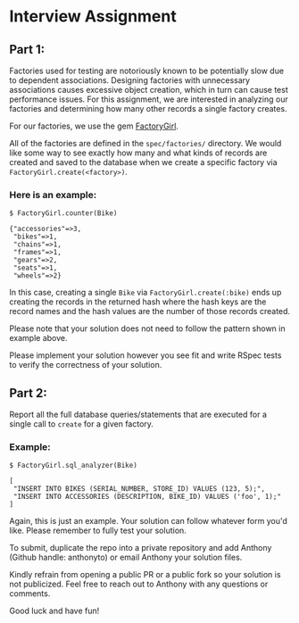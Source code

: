 # Interview Assignment

## Part 1:

Factories used for testing are notoriously known to be potentially slow due to dependent associations. Designing factories with unnecessary associations causes excessive object creation, which in turn can cause test performance issues. For this assignment, we are interested in analyzing our factories and determining how many other records a single factory creates.

For our factories, we use the gem [FactoryGirl](https://github.com/thoughtbot/factory_girl).

All of the factories are defined in the `spec/factories/` directory. We would like some way to see exactly how many and what kinds of records are created and saved to the database when we create a specific factory via `FactoryGirl.create(<factory>)`.

### Here is an example:

```
$ FactoryGirl.counter(Bike)

{"accessories"=>3,
 "bikes"=>1,
 "chains"=>1,
 "frames"=>1,
 "gears"=>2,
 "seats"=>1,
 "wheels"=>2}
```

In this case, creating a single `Bike` via `FactoryGirl.create(:bike)` ends up creating the records in the returned hash where the hash keys are the record names and the hash values are the number of those records created.

Please note that your solution does not need to follow the pattern shown in example above.

Please implement your solution however you see fit and write RSpec tests to verify the correctness of your solution.

## Part 2:

Report all the full database queries/statements that are executed for a single call to `create` for a given factory. 

### Example:

```
$ FactoryGirl.sql_analyzer(Bike)

[
 "INSERT INTO BIKES (SERIAL_NUMBER, STORE_ID) VALUES (123, 5);",
 "INSERT INTO ACCESSORIES (DESCRIPTION, BIKE_ID) VALUES ('foo', 1);"
]
```

Again, this is just an example. Your solution can follow whatever form you'd like. Please remember to fully test your solution.

To submit, duplicate the repo into a private repository and add Anthony (Github handle: anthonyto) or email Anthony your solution files.

Kindly refrain from opening a public PR or a public fork so your solution is not publicized. Feel free to reach out to Anthony with any questions or comments.

Good luck and have fun!
